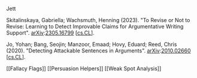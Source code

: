 Jett

Skitalinskaya, Gabriella; Wachsmuth, Henning (2023). "To Revise or Not to Revise: Learning to Detect Improvable Claims for Argumentative Writing Support". [arXiv](https://en.wikipedia.org/wiki/ArXiv_\(identifier\) "ArXiv (identifier)"):[2305.16799](https://arxiv.org/abs/2305.16799) [[cs.CL](https://arxiv.org/archive/cs.CL)].

Jo, Yohan; Bang, Seojin; Manzoor, Emaad; Hovy, Eduard; Reed, Chris (2020). "Detecting Attackable Sentences in Arguments". [arXiv](https://en.wikipedia.org/wiki/ArXiv_\(identifier\) "ArXiv (identifier)"):[2010.02660](https://arxiv.org/abs/2010.02660) [[cs.CL](https://arxiv.org/archive/cs.CL)].

[[Fallacy Flags]]
[[Persuasion Helpers]]
[[Weak Spot Analysis]]

